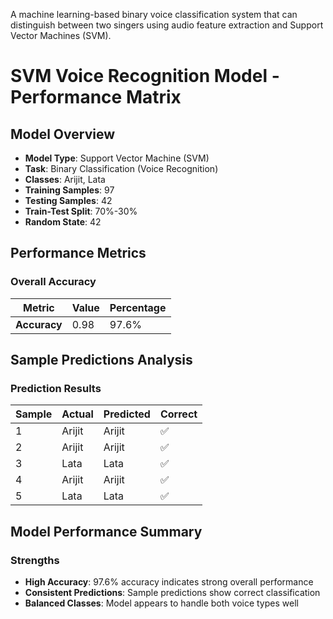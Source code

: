 A machine learning-based binary voice classification system that can distinguish between two singers using audio feature extraction and Support Vector Machines (SVM).

# SVM Voice Recognition Model - Performance Matrix

## Model Overview
- **Model Type**: Support Vector Machine (SVM)
- **Task**: Binary Classification (Voice Recognition)
- **Classes**: Arijit, Lata
- **Training Samples**: 97
- **Testing Samples**: 42
- **Train-Test Split**: 70%-30%
- **Random State**: 42

## Performance Metrics

### Overall Accuracy
| Metric | Value | Percentage |
|--------|-------|------------|
| **Accuracy** | 0.98 | 97.6% |


## Sample Predictions Analysis

### Prediction Results
| Sample | Actual | Predicted | Correct |
|--------|--------|-----------|---------|
| 1 | Arijit | Arijit | ✅ |
| 2 | Arijit | Arijit | ✅ |
| 3 | Lata | Lata | ✅ |
| 4 | Arijit | Arijit | ✅ |
| 5 | Lata | Lata | ✅ |

## Model Performance Summary

### Strengths
- **High Accuracy**: 97.6% accuracy indicates strong overall performance
- **Consistent Predictions**: Sample predictions show correct classification
- **Balanced Classes**: Model appears to handle both voice types well

      
